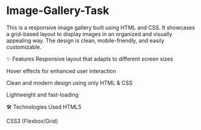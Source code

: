 # Image-Gallery-Task
This is a responsive image gallery built using HTML and CSS. It showcases a grid-based layout to display images in an organized and visually appealing way. The design is clean, mobile-friendly, and easily customizable.

✨ Features
Responsive layout that adapts to different screen sizes

Hover effects for enhanced user interaction

Clean and modern design using only HTML & CSS

Lightweight and fast-loading


🛠️ Technologies Used
HTML5

CSS3 (Flexbox/Grid)

